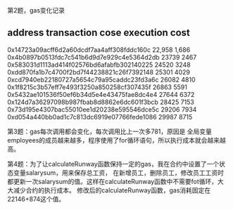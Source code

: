 第2题，gas变化记录

address	                                   transaction cose	execution cost
--------------------------------------------------------------------------
0x14723a09acff6d2a60dcdf7aa4aff308fddc160c  	22,958	1,686
0x4b0897b0513fdc7c541b6d9d7e929c4e5364d2db	23739	2467
0x583031d1113ad414f02576bd6afabfb302140225	24520	3248
0xdd870fa1b7c4700f2bd7f44238821c26f7392148	25301	4029
0xcd7940eb22180727a5654c79a95caddc23fd3a6c	26082	4810
0x1f8215c3b57eff7e493f3250a850258cf307435f	26863	5591
0x5432ae101536f50ef6b34d5e4e43475fae8dc4e4	27644	6372
0x124d7a36297098b987fbab8d8862e6dc601f3bcb	28425	7153
0x73d195e4307bac55010ee1d20238e595546dce5c	29206	7934
0xd054a440bb0ad1c7c813dc6919e07766fede1086	29987	8715

第3题：gas每次调用都会变化，每次调用比上一次多781，原因是 全局变量 employees的成员越来越多，程序使用了for循环语句，所以执行成本就会越来越高。

第4题：为了让calculateRunway函数保持一定的gas，我在合约中设置了一个状态变量salarysum，用来保存总工资，
    在新增员工，删除员工，修改员工工资时都更新一次salarysum的值。这样在calculateRunway函数中不需要fot循环，大大减少合约的执行成本。
    修改后的calculateRunway函数，gas消耗固定在 22146+874这个值。

